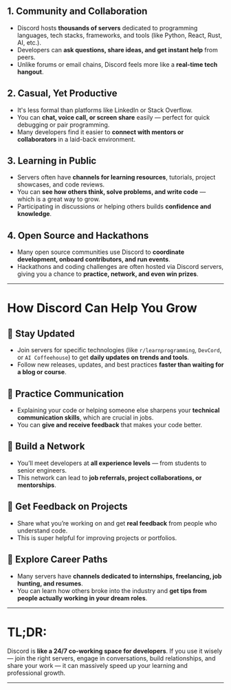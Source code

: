
## 1. **Community and Collaboration**

* Discord hosts **thousands of servers** dedicated to programming languages, tech stacks, frameworks, and tools (like Python, React, Rust, AI, etc.).
* Developers can **ask questions, share ideas, and get instant help** from peers.
* Unlike forums or email chains, Discord feels more like a **real-time tech hangout**.

## 2. **Casual, Yet Productive**

* It's less formal than platforms like LinkedIn or Stack Overflow.
* You can **chat, voice call, or screen share** easily — perfect for quick debugging or pair programming.
* Many developers find it easier to **connect with mentors or collaborators** in a laid-back environment.

## 3. **Learning in Public**

* Servers often have **channels for learning resources**, tutorials, project showcases, and code reviews.
* You can **see how others think, solve problems, and write code** — which is a great way to grow.
* Participating in discussions or helping others builds **confidence and knowledge**.

## 4. **Open Source and Hackathons**

* Many open source communities use Discord to **coordinate development, onboard contributors, and run events**.
* Hackathons and coding challenges are often hosted via Discord servers, giving you a chance to **practice, network, and even win prizes**.

---

# How Discord Can Help You Grow

## 🔹 **Stay Updated**

* Join servers for specific technologies (like `r/learnprogramming`, `DevCord`, or `AI Coffeehouse`) to get **daily updates on trends and tools**.
* Follow new releases, updates, and best practices **faster than waiting for a blog or course**.

## 🔹 **Practice Communication**

* Explaining your code or helping someone else sharpens your **technical communication skills**, which are crucial in jobs.
* You can **give and receive feedback** that makes your code better.

## 🔹 **Build a Network**

* You’ll meet developers at **all experience levels** — from students to senior engineers.
* This network can lead to **job referrals, project collaborations, or mentorships**.

## 🔹 **Get Feedback on Projects**

* Share what you’re working on and get **real feedback** from people who understand code.
* This is super helpful for improving projects or portfolios.

## 🔹 **Explore Career Paths**

* Many servers have **channels dedicated to internships, freelancing, job hunting, and resumes**.
* You can learn how others broke into the industry and **get tips from people actually working in your dream roles**.

---

# TL;DR:

Discord is **like a 24/7 co-working space for developers**. If you use it wisely — join the right servers, engage in conversations, build relationships, and share your work — it can massively speed up your learning and professional growth.

---


